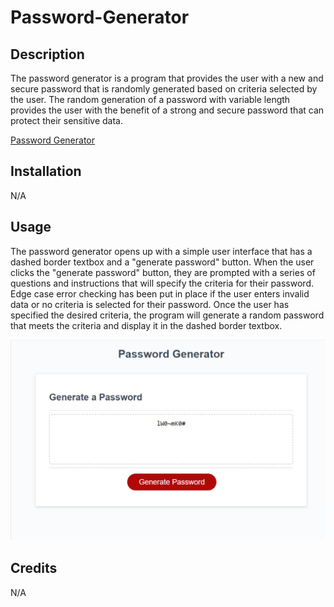 # Password-Generator

## Description

The password generator is a program that provides the user with a new and secure password that is randomly generated based on criteria selected by the user. The random generation of a password with variable length provides the user with the benefit of a strong and secure password that can protect their sensitive data.


[Password Generator](https://codehashira28.github.io/Password-Generator/)

## Installation

N/A

## Usage

The password generator opens up with a simple user interface that has a dashed border textbox and a "generate password" button. When the user clicks the "generate password" button, they are prompted with a series of questions and instructions that will specify the criteria for their password. Edge case error checking has been put in place if the user enters invalid data or no criteria is selected for their password. Once the user has specified the desired criteria, the program will generate a random password that meets the criteria and display it in the dashed border textbox.

![Password Generator](./Password-Generator.png)

## Credits

N/A